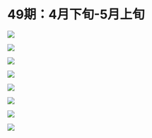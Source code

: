 # 49期：4月下旬-5月上旬

<img src="https://z3.ax1x.com/2021/05/11/gUSqUS.jpg"></img>

<img src="https://z3.ax1x.com/2021/05/10/gNj8oQ.jpg"></img>

<img src="https://z3.ax1x.com/2021/05/11/gNxyx1.jpg"></img>

<img src="https://z3.ax1x.com/2021/05/11/gNxqqf.jpg"></img>

<img src="https://z3.ax1x.com/2021/05/11/gNxTxI.jpg"></img>

<img src="https://z3.ax1x.com/2021/05/11/gNzZi4.jpg"></img>

<img src="https://z3.ax1x.com/2021/05/11/gNz8oD.jpg"></img>

<img src="https://z3.ax1x.com/2021/05/11/gNz5wT.jpg"></img>